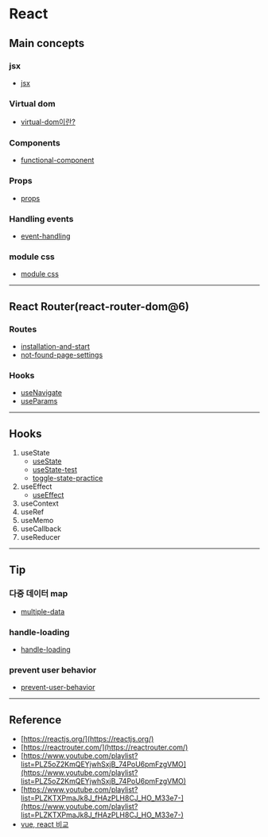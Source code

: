 # React

## Main concepts
### jsx 
- [jsx](react/jsx/jsx.md)

### Virtual dom
- [virtual-dom이란?](react/virtual-dom/virtual-dom.md)

### Components 
- [functional-component](react/functional-component/functional-component.md)

### Props
- [props](react/props/props.md)

### Handling events
- [event-handling](react/event-handling/event-handling.md)

### module css
- [module css](react/module-css/module-css.md)

---

## React Router(react-router-dom@6)

### Routes
- [installation-and-start](react/route/route.md)
- [not-found-page-settings](react/route/not-found-page.md)

### Hooks
- [useNavigate](react/useNavigate/usenavigate.md)
- [useParams](react/useParams/useparams.md)

---

## Hooks
1. useState
   - [useState](react/usestate/usestate.md)
   - [useState-test](react/usestate/usestate-test.md)
   - [toggle-state-practice](react/usestate/toggle-state-practice.md)
2. useEffect
   - [useEffect](react/useEffect/useeffect.md)
3. useContext
4. useRef
5. useMemo
6. useCallback
7. useReducer

---

## Tip
### 다중 데이터 map
- [multiple-data](react/multiple-data/multiple-data.md)

### handle-loading
- [handle-loading](react/handling-loading/handle-loading.md)

### prevent user behavior
- [prevent-user-behavior](react/prevent-user-behavior/Preventing-user-behavior-during-loading.md)

---

## Reference
- [https://reactjs.org/](https://reactjs.org/)
- [https://reactrouter.com/](https://reactrouter.com/)
- [https://www.youtube.com/playlist?list=PLZ5oZ2KmQEYjwhSxjB_74PoU6pmFzgVMO](https://www.youtube.com/playlist?list=PLZ5oZ2KmQEYjwhSxjB_74PoU6pmFzgVMO)
- [https://www.youtube.com/playlist?list=PLZKTXPmaJk8J_fHAzPLH8CJ_HO_M33e7-](https://www.youtube.com/playlist?list=PLZKTXPmaJk8J_fHAzPLH8CJ_HO_M33e7-)
- [vue, react 비교](https://ryuhojin.tistory.com/16)

